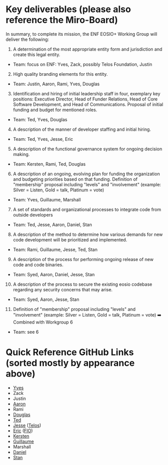 # Key deliverables (please also reference the Miro-Board)

In summary, to complete its mission, the ENF EOSIO+ Working Group will deliver the following:

1. A determination of the most appropriate entity form and jurisdiction and create this legal entity.

- Team: focus on ENF: Yves, Zack, possibly Telos Foundation, Justin

2. High quality branding elements for this entity.

- Team: Justin, Aaron, Rami, Yves, Douglas

3. Identification and hiring of initial leadership staff in four, exemplary key positions: Executive Director, Head of Funder Relations, Head of Core Software Development, and Head of Communications. Proposal of initial funding and budget for mentioned roles.

- Team: Ted, Yves, Douglas

4. A description of the manner of developer staffing and initial hiring.

- Team: Ted, Yves, Jesse, Eric

5. A description of the functional governance system for ongoing decision making.

- Team: Kersten, Rami, Ted, Douglas

6. A description of an ongoing, evolving plan for funding the organization and budgeting priorities based on that funding. Definition of &quot;membership&quot; proposal including &quot;levels&quot; and &quot;involvement&quot; (example: Silver = Listen, Gold = talk, Platinum = vote)

- Team: Yves, Guillaume, Marshall

7. A set of standards and organizational processes to integrate code from outside developers

-  Team: Ted, Jesse, Aaron, Daniel, Stan

8. A description of the method to determine how various demands for new code development will be prioritized and implemented.

- Team: Rami, Guillaume, Jesse, Ted, Stan

9. A description of the process for performing ongoing release of new code and code binaries.

- Team: Syed, Aaron, Daniel, Jesse, Stan

10. A description of the process to secure the existing eosio codebase regarding any security concerns that may arise.

- Team: Syed, Aaron, Jesse, Stan

11. Definition of &quot;membership&quot; proposal including &quot;levels&quot; and &quot;involvement&quot; (example: Silver = Listen, Gold = talk, Platinum = vote) :arrow_right: Combined with Workgroup 6

- Team: see 6

# Quick Reference GitHub Links (sorted mostly by appearance above)

- [Yves](https://github.com/yveslarose)
- Zack
- Justin
- [Aaron](https://github.com/aaroncox)
- Rami
- [Douglas](https://github.com/douglashorn)
- [Ted](https://github.com/tedcahalleos)
- [Jesse](https://github.com/poplexity) ([Telos](https://github.com/telosnetwork))
- [Eric](https://github.com/ericbutz) ([FIO](https://github.com/fioprotocol))
- [Kersten](https://github.com/Kersten-TCD)
- [Guillaume](https://github.com/systemzax)
- Marshall
- [Daniel](https://github.com/chillsauce)
- [Stan](https://github.com/cc32d9)
